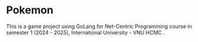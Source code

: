# Pokemon
This is a game project using GoLang for Net-Centric Programming course in semester 1 (2024 - 2025), International University - VNU HCMC .
